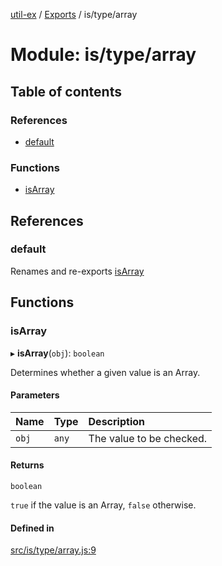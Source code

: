 [util-ex](../README.md) / [Exports](../modules.md) / is/type/array

# Module: is/type/array

## Table of contents

### References

- [default](is_type_array.md#default)

### Functions

- [isArray](is_type_array.md#isarray)

## References

### default

Renames and re-exports [isArray](is_type_array.md#isarray)

## Functions

### isArray

▸ **isArray**(`obj`): `boolean`

Determines whether a given value is an Array.

#### Parameters

| Name | Type | Description |
| :------ | :------ | :------ |
| `obj` | `any` | The value to be checked. |

#### Returns

`boolean`

`true` if the value is an Array, `false` otherwise.

#### Defined in

[src/is/type/array.js:9](https://github.com/snowyu/util-ex.js/blob/efca373/src/is/type/array.js#L9)
